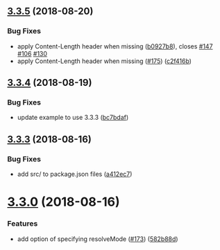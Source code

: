 <a name="3.3.5"></a>
## [3.3.5](https://github.com/awslabs/aws-serverless-express/compare/v3.3.4...v3.3.5) (2018-08-20)


### Bug Fixes

* apply Content-Length header when missing ([b0927b8](https://github.com/awslabs/aws-serverless-express/commit/b0927b8)), closes [#147](https://github.com/awslabs/aws-serverless-express/issues/147) [#106](https://github.com/awslabs/aws-serverless-express/issues/106) [#130](https://github.com/awslabs/aws-serverless-express/issues/130)
* apply Content-Length header when missing ([#175](https://github.com/awslabs/aws-serverless-express/issues/175)) ([c2f416b](https://github.com/awslabs/aws-serverless-express/commit/c2f416b))

<a name="3.3.4"></a>
## [3.3.4](https://github.com/awslabs/aws-serverless-express/compare/v3.3.3...v3.3.4) (2018-08-19)


### Bug Fixes

* update example to use 3.3.3 ([bc7bdaf](https://github.com/awslabs/aws-serverless-express/commit/bc7bdaf))

<a name="3.3.3"></a>
## [3.3.3](https://github.com/awslabs/aws-serverless-express/compare/v3.3.2...v3.3.3) (2018-08-16)


### Bug Fixes

* add src/ to package.json files ([a412ec7](https://github.com/awslabs/aws-serverless-express/commit/a412ec7))

<a name="3.3.0"></a>
# [3.3.0](https://github.com/awslabs/aws-serverless-express/compare/v3.2.0...v3.3.0) (2018-08-16)


### Features

* add option of specifying resolveMode ([#173](https://github.com/awslabs/aws-serverless-express/issues/173)) ([582b88d](https://github.com/awslabs/aws-serverless-express/commit/582b88d))
